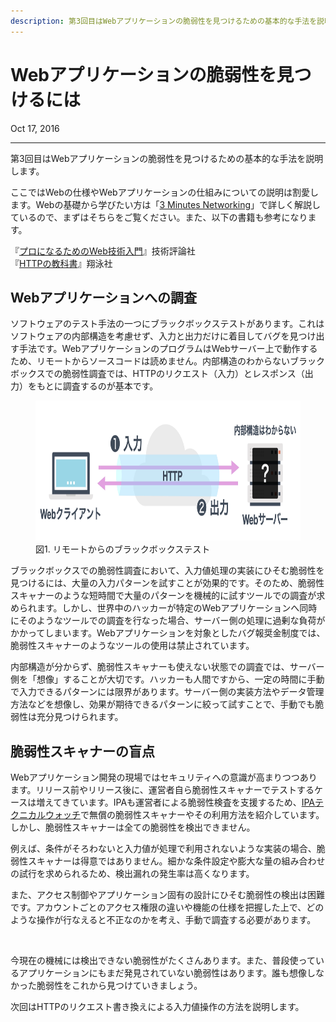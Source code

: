 ```yaml
---
description: 第3回目はWebアプリケーションの脆弱性を見つけるための基本的な手法を説明します。
---
```


# Webアプリケーションの脆弱性を見つけるには

<time datetime="2016-10-17">Oct 17, 2016</time>

---

第3回目はWebアプリケーションの脆弱性を見つけるための基本的な手法を説明します。

ここではWebの仕様やWebアプリケーションの仕組みについての説明は割愛します。Webの基礎から学びたい方は「[3 Minutes Networking](http://www5e.biglobe.ne.jp/aji/3min/70.html)」で詳しく解説しているので、まずはそちらをご覧ください。また、以下の書籍も参考になります。

『[プロになるためのWeb技術入門](https://gihyo.jp/book/2010/978-4-7741-4235-7)』技術評論社  
『[HTTPの教科書](https://www.shoeisha.co.jp/book/detail/9784798126258)』翔泳社

## Webアプリケーションへの調査

ソフトウェアのテスト手法の一つにブラックボックステストがあります。これはソフトウェアの内部構造を考慮せず、入力と出力だけに着目してバグを見つけ出す手法です。WebアプリケーションのプログラムはWebサーバー上で動作するため、リモートからソースコードは読めません。内部構造のわからないブラックボックスでの脆弱性調査では、HTTPのリクエスト（入力）とレスポンス（出力）をもとに調査するのが基本です。

<figure><img src="/assets/2016/intro_to_ethical_hacker_3/e3_figure1.webp" width="770" height="224" decoding="async" alt="" /><figcaption>図1. リモートからのブラックボックステスト</figcaption></figure>

ブラックボックスでの脆弱性調査において、入力値処理の実装にひそむ脆弱性を見つけるには、大量の入力パターンを試すことが効果的です。そのため、脆弱性スキャナーのような短時間で大量のパターンを機械的に試すツールでの調査が求められます。しかし、世界中のハッカーが特定のWebアプリケーションへ同時にそのようなツールでの調査を行なった場合、サーバー側の処理に過剰な負荷がかかってしまいます。Webアプリケーションを対象としたバグ報奨金制度では、脆弱性スキャナーのようなツールの使用は禁止されています。

内部構造が分からず、脆弱性スキャナーも使えない状態での調査では、サーバー側を「想像」することが大切です。ハッカーも人間ですから、一定の時間に手動で入力できるパターンには限界があります。サーバー側の実装方法やデータ管理方法などを想像し、効果が期待できるパターンに絞って試すことで、手動でも脆弱性は充分見つけられます。

## 脆弱性スキャナーの盲点

Webアプリケーション開発の現場ではセキュリティへの意識が高まりつつあります。リリース前やリリース後に、運営者自ら脆弱性スキャナーでテストするケースは増えてきています。IPAも運営者による脆弱性検査を支援するため、[IPAテクニカルウォッチ](https://www.ipa.go.jp/security/technicalwatch/20160928-2.html)で無償の脆弱性スキャナーやその利用方法を紹介しています。しかし、脆弱性スキャナーは全ての脆弱性を検出できません。

例えば、条件がそろわないと入力値が処理で利用されないような実装の場合、脆弱性スキャナーは得意ではありません。細かな条件設定や膨大な量の組み合わせの試行を求められるため、検出漏れの発生率は高くなります。

また、アクセス制御やアプリケーション固有の設計にひそむ脆弱性の検出は困難です。アカウントごとのアクセス権限の違いや機能の仕様を把握した上で、どのような操作が行なえると不正なのかを考え、手動で調査する必要があります。

<br>

今現在の機械には検出できない脆弱性がたくさんあります。また、普段使っているアプリケーションにもまだ発見されていない脆弱性はあります。誰も想像しなかった脆弱性をこれから見つけていきましょう。

次回はHTTPのリクエスト書き換えによる入力値操作の方法を説明します。
